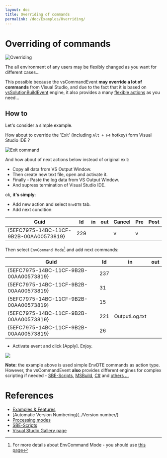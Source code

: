 ```yaml
---
layout: doc
title: Overriding of commands
permalink: /doc/Examples/Overriding/
---
```


# Overriding of commands

![Overriding](../../Resources/examples/cmds/ill.png)

The all environment of any users may be flexibly changed as you want for different cases...

This possible because the vsCommandEvent **may override a lot of commands** from Visual Studio, 
and due to the fact that it is based on [vsSolutionBuildEvent](http://vssbe.r-eg.net) engine, it also provides a many [flexible actions](../../Examples/) as you need...

## How to

Let's consider a simple example.

How about to override the 'Exit' (including `Alt + F4` hotkey) form Visual Studio IDE ?

![Exit command](../../Resources/examples/cmds/menu.png)

And how about of next actions below instead of original exit:

* Copy all data from VS Output Window.
* Then create new text file, open and activate it.
* Finally - Paste the log data from VS Output Window.
* And supress termination of Visual Studio IDE.

ok, **it's simply**:

* Add new action and select `EnvDTE` tab.
* Add next condition:

 Guid | Id | in | out | Cancel | Pre | Post
------|----|----|-----|--------|-----|-----
{5EFC7975-14BC-11CF-9B2B-00AA00573819} | 229 | | | v | v | 

Then select `EnvCommand Mode`[^1] and add next commands:

 Guid | Id | in | out 
------|----|----|-----
{5EFC7975-14BC-11CF-9B2B-00AA00573819} | 237 | | 
{5EFC7975-14BC-11CF-9B2B-00AA00573819} | 31 | | 
{5EFC7975-14BC-11CF-9B2B-00AA00573819} | 15 | | 
{5EFC7975-14BC-11CF-9B2B-00AA00573819} | 221 | OutputLog.txt | 
{5EFC7975-14BC-11CF-9B2B-00AA00573819} | 26 | | 

* Activate event and click [Apply]. Enjoy.

![](../../Resources/examples/cmds/live.gif)

**Note:** the example above is used simple EnvDTE commands as action type.
However, the vsCommandEvent **also** provides different engines for complex scripting if needed - [SBE-Scripts](../../Scripts/SBE-Scripts/), [MSBuild](../../Scripts/MSBuild/), [C#](../../Modes/CSharp/) and [others ...](../../Modes/)

# References

* [Examples & Features](../../Examples/)
* [Automatic Version Numbering](../Version number/)
* [Processing modes](../../Modes/)
* [SBE-Scripts](../../Scripts/SBE-Scripts/)
* [Visual Studio Gallery page](https://visualstudiogallery.msdn.microsoft.com/ad9f19b2-04c0-46fe-9637-9a52ce4ca661/)

[^1]: For more details about EnvCommand Mode - you should use [this page](../../Modes/EnvCommand/)
